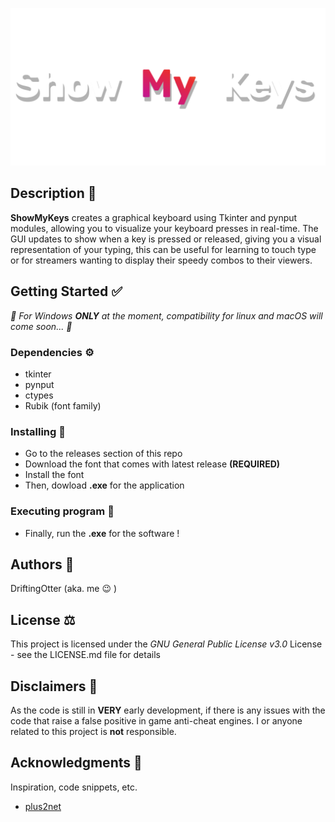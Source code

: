 ![Logo That States "ShowMyKeys"](https://github.com/DriftingOtter/ShowMyKeys/blob/master/ShowMyKeys_Banner_UPDATED.png)

## Description 📜

__ShowMyKeys__ creates a graphical keyboard using Tkinter and pynput modules, allowing you to 
visualize your keyboard presses in real-time. 
The GUI updates to show when a key is pressed or released, giving you a visual 
representation of your typing, this can be useful for learning to touch type 
or for streamers wanting to display their speedy combos to their viewers.

## Getting Started ✅

*🚨 For Windows __ONLY__ at the moment, compatibility for linux and macOS will come soon... 🚨*

### Dependencies ⚙️

* tkinter
* pynput
* ctypes
* Rubik (font family)

### Installing 📂

* Go to the releases section of this repo
* Download the font that comes with latest release __(REQUIRED)__
* Install the font
* Then, dowload __.exe__ for the application

### Executing program 👟

* Finally, run the __.exe__ for the software !

## Authors 👤

DriftingOtter (aka. me 😉 )

## License ⚖️

This project is licensed under the *GNU General Public License v3.0* License - see the LICENSE.md file for details

## Disclaimers 🚨

As the code is still in __VERY__ early development, if there is any issues with the code that raise a false positive in game anti-cheat engines.
I or anyone related to this project is __not__ responsible.

## Acknowledgments 📣

Inspiration, code snippets, etc.
* [plus2net](https://www.plus2net.com/python/tkinter-events-typing.php)
